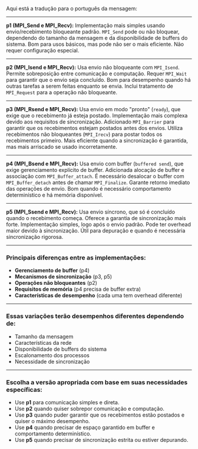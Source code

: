 Aqui está a tradução para o português da mensagem:

---

**p1 (MPI\_Send e MPI\_Recv):**
Implementação mais simples usando envio/recebimento bloqueante padrão.
`MPI_Send` pode ou não bloquear, dependendo do tamanho da mensagem e da disponibilidade de buffers do sistema.
Bom para usos básicos, mas pode não ser o mais eficiente.
Não requer configuração especial.

---

**p2 (MPI\_Isend e MPI\_Recv):**
Usa envio não bloqueante com `MPI_Isend`.
Permite sobreposição entre comunicação e computação.
Requer `MPI_Wait` para garantir que o envio seja concluído.
Bom para desempenho quando há outras tarefas a serem feitas enquanto se envia.
Inclui tratamento de `MPI_Request` para a operação não bloqueante.

---

**p3 (MPI\_Rsend e MPI\_Recv):**
Usa envio em modo "pronto" (`ready`), que exige que o recebimento já esteja postado.
Implementação mais complexa devido aos requisitos de sincronização.
Adicionado `MPI_Barrier` para garantir que os recebimentos estejam postados antes dos envios.
Utiliza recebimentos não bloqueantes (`MPI_Irecv`) para postar todos os recebimentos primeiro.
Mais eficiente quando a sincronização é garantida, mas mais arriscado se usado incorretamente.

---

**p4 (MPI\_Bsend e MPI\_Recv):**
Usa envio com buffer (`buffered send`), que exige gerenciamento explícito de buffer.
Adicionada alocação de buffer e associação com `MPI_Buffer_attach`.
É necessário desalocar o buffer com `MPI_Buffer_detach` antes de chamar `MPI_Finalize`.
Garante retorno imediato das operações de envio.
Bom quando é necessário comportamento determinístico e há memória disponível.

---

**p5 (MPI\_Ssend e MPI\_Recv):**
Usa envio síncrono, que só é concluído quando o recebimento começa.
Oferece a garantia de sincronização mais forte.
Implementação simples, logo após o envio padrão.
Pode ter overhead maior devido à sincronização.
Útil para depuração e quando é necessária sincronização rigorosa.

---

### Principais diferenças entre as implementações:

* **Gerenciamento de buffer** (p4)
* **Mecanismos de sincronização** (p3, p5)
* **Operações não bloqueantes** (p2)
* **Requisitos de memória** (p4 precisa de buffer extra)
* **Características de desempenho** (cada uma tem overhead diferente)

---

### Essas variações terão desempenhos diferentes dependendo de:

* Tamanho da mensagem
* Características da rede
* Disponibilidade de buffers do sistema
* Escalonamento dos processos
* Necessidade de sincronização

---

### Escolha a versão apropriada com base em suas necessidades específicas:

* Use **p1** para comunicação simples e direta.
* Use **p2** quando quiser sobrepor comunicação e computação.
* Use **p3** quando puder garantir que os recebimentos estão postados e quiser o máximo desempenho.
* Use **p4** quando precisar de espaço garantido em buffer e comportamento determinístico.
* Use **p5** quando precisar de sincronização estrita ou estiver depurando.
